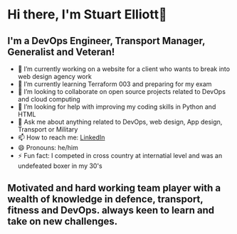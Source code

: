 # Hi there, I'm Stuart Elliott👋

## I'm a DevOps Engineer, Transport Manager, Generalist and Veteran!

- 🔭 I’m currently working on a website for a client who wants to break into web design agency work
- 🌱 I’m currently learning Terraform 003 and preparing for my exam
- 👯 I’m looking to collaborate on open source projects related to DevOps and cloud computing
- 🤔 I’m looking for help with improving my coding skills in Python and HTML
- 💬 Ask me about anything related to DevOps, web design, App design, Transport or Military
- 📫 How to reach me: [LinkedIn](https://www.linkedin.com/in/stue2607)
- 😄 Pronouns: he/him
- ⚡ Fun fact: I competed in cross country at internatial level and was an undefeated boxer in my 30's

## Motivated and hard working team player with a wealth of knowledge in defence, transport, fitness and DevOps. always keen to learn and take on new challenges.

